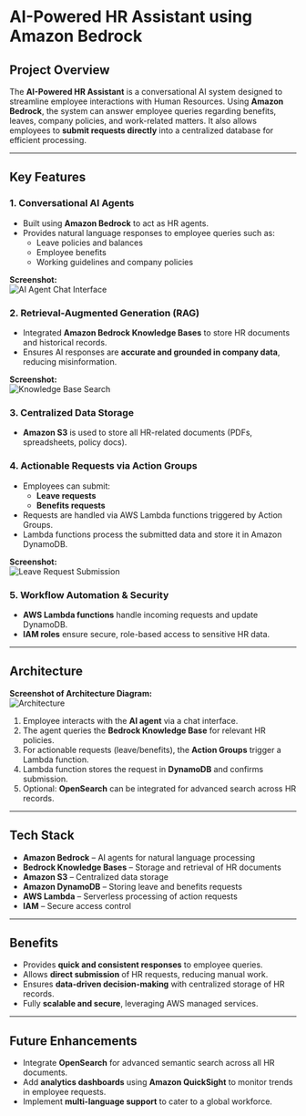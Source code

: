 # AI-Powered HR Assistant using Amazon Bedrock

## Project Overview
The **AI-Powered HR Assistant** is a conversational AI system designed to streamline employee interactions with Human Resources. Using **Amazon Bedrock**, the system can answer employee queries regarding benefits, leaves, company policies, and work-related matters. It also allows employees to **submit requests directly** into a centralized database for efficient processing.

---

## Key Features

### 1. Conversational AI Agents
- Built using **Amazon Bedrock** to act as HR agents.  
- Provides natural language responses to employee queries such as:  
  - Leave policies and balances  
  - Employee benefits  
  - Working guidelines and company policies  

**Screenshot:**  
![AI Agent Chat Interface](screenshots/chat_interface.png)

### 2. Retrieval-Augmented Generation (RAG)
- Integrated **Amazon Bedrock Knowledge Bases** to store HR documents and historical records.  
- Ensures AI responses are **accurate and grounded in company data**, reducing misinformation.  

**Screenshot:**  
![Knowledge Base Search](screenshots/knowledge_base_search.png)

### 3. Centralized Data Storage
- **Amazon S3** is used to store all HR-related documents (PDFs, spreadsheets, policy docs).  

### 4. Actionable Requests via Action Groups
- Employees can submit:  
  - **Leave requests**  
  - **Benefits requests**  
- Requests are handled via AWS Lambda functions triggered by Action Groups.
- Lambda functions process the submitted data and store it in Amazon DynamoDB.  

**Screenshot:**  
![Leave Request Submission](screenshots/leave_request.png)

### 5. Workflow Automation & Security
- **AWS Lambda functions** handle incoming requests and update DynamoDB.  
- **IAM roles** ensure secure, role-based access to sensitive HR data.  

---

## Architecture
**Screenshot of Architecture Diagram:**  
![Architecture](screenshots/architecture_diagram.png)

1. Employee interacts with the **AI agent** via a chat interface.  
2. The agent queries the **Bedrock Knowledge Base** for relevant HR policies.  
3. For actionable requests (leave/benefits), the **Action Groups** trigger a Lambda function.  
4. Lambda function stores the request in **DynamoDB** and confirms submission.  
5. Optional: **OpenSearch** can be integrated for advanced search across HR records.  

---

## Tech Stack
- **Amazon Bedrock** – AI agents for natural language processing  
- **Bedrock Knowledge Bases** – Storage and retrieval of HR documents  
- **Amazon S3** – Centralized data storage  
- **Amazon DynamoDB** – Storing leave and benefits requests  
- **AWS Lambda** – Serverless processing of action requests  
- **IAM** – Secure access control  

---

## Benefits
- Provides **quick and consistent responses** to employee queries.  
- Allows **direct submission** of HR requests, reducing manual work.  
- Ensures **data-driven decision-making** with centralized storage of HR records.  
- Fully **scalable and secure**, leveraging AWS managed services.  

---

## Future Enhancements
- Integrate **OpenSearch** for advanced semantic search across all HR documents.  
- Add **analytics dashboards** using **Amazon QuickSight** to monitor trends in employee requests.  
- Implement **multi-language support** to cater to a global workforce.  
